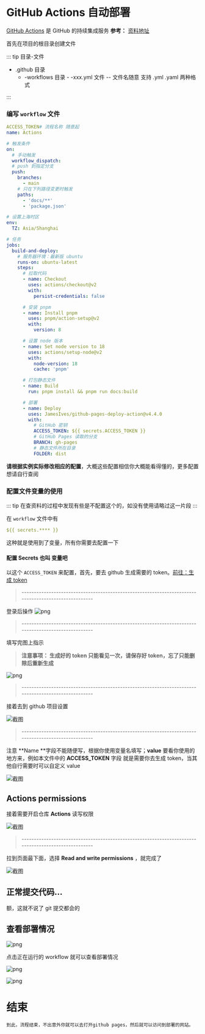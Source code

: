 # GitHub Actions 自动部署

[GitHub Actions](https://github.com/features/actions) 是 GitHub 的持续集成服务
**参考：** [资料地址](https://zhuanlan.zhihu.com/p/626270948)

首先在项目的根目录创建文件

::: tip 目录-文件

- .github 目录
  - -workflows 目录 - -xxx.yml 文件 -- 文件名随意 支持 .yml .yaml 两种格式

:::

### 编写 `workflow` 文件

```yaml
ACCESS_TOKEN# 流程名称 随意起
name: Actions

# 触发条件
on:
  # 手动触发
  workflow_dispatch:
  # push 到指定分支
  push:
    branches:
      - main
    # 只在下列路径变更时触发
    paths:
      - 'docs/**'
      - 'package.json'

# 设置上海时区
env:
  TZ: Asia/Shanghai

# 任务
jobs:
  build-and-deploy:
    # 服务器环境：最新版 ubuntu
    runs-on: ubuntu-latest
    steps:
      # 拉取代码
      - name: Checkout
        uses: actions/checkout@v2
        with:
          persist-credentials: false

      # 安装 pnpm
      - name: Install pnpm
        uses: pnpm/action-setup@v2
        with:
          version: 8

      # 设置 node 版本
      - name: Set node version to 18
        uses: actions/setup-node@v2
        with:
          node-version: 18
          cache: 'pnpm'

      # 打包静态文件
      - name: Build
        run: pnpm install && pnpm run docs:build

      # 部署
      - name: Deploy
        uses: JamesIves/github-pages-deploy-action@v4.4.0
        with:
          # GitHub 密钥
          ACCESS_TOKEN: ${{ secrets.ACCESS_TOKEN }}
          # GitHub Pages 读取的分支
          BRANCH: gh-pages
          # 静态文件所在目录
          FOLDER: dist

```

**请根据实例实际修改相应的配置**，大概这些配置相信你大概能看得懂的，更多配置想请自行查阅

### 配置文件变量的使用

::: tip
在查资料的过程中发现有些是不配置这个的，如没有使用请略过这一片段
:::

在 `workflow` 文件中有

```yaml
${{ secrets.**** }}
```

这种就是使用到了变量，所有你需要去配置一下

#### 配置 Secrets 也叫 变量吧

以这个 `ACCESS_TOKEN` 来配置，首先，要去 github 生成需要的 token。[前往：生成 token](https://github.com/settings/tokens?type=beta)

> _----------------------------------------------------------------------------------------------------_

登录后操作
![png](../images/a587cc83ca2a2e978c308d8b05e13061.png)

> _----------------------------------------------------------------------------------------------------_

填写完图上指示

> **注意事项： 生成好的 token 只能看见一次，请保存好 token，忘了只能删除后重新生成**

![png](../images/5d24c1b94823337e97faf4b25bd7dbb3.png)

> _----------------------------------------------------------------------------------------------------_

接着去到 github 项目设置

![截图](../images/fd3fe87fc8670752a31ec690abd09ef5.png)

> _----------------------------------------------------------------------------------------------------_

注意 **Name **字段不能随便写，根据你使用变量名填写；**value** 要看你使用的地方来，例如本文件中的 **ACCESS_TOKEN** 字段 就是需要你去生成 token，当其他自行需要时可以自定义 value

![截图](../images/5d24c1b94823337e97faf4b25bd7dbb3.png)

## Actions permissions

接着需要开启仓库 **Actions** 读写权限

![截图](../images/b928a016adbc1988b0b9b459f7c1279e.png)

> _----------------------------------------------------------------------------------------------------_

拉到页面最下面，选择 **Read and write permissions** ，就完成了

![截图](../images/a2c8899e1b7e3a3901e2c5645a962bd8.png)

## 正常提交代码...

额，这就不说了 git 提交都会的

## 查看部署情况

![png](https://gitcode.net/ajream/myimages/-/raw/master/img/20210913232007_image-20210913232006065.png)

点击正在运行的 workflow 就可以查看部署情况

![png](https://gitcode.net/ajream/myimages/-/raw/master/img/20210913233832_image-20210913233828678.png)

![png](https://gitcode.net/ajream/myimages/-/raw/master/img/20210913234019_image-20210913234018254.png)

# 结束

    到此，流程结束，不出意外你就可以去打开github pages，然后就可以访问到部署的网站。
